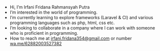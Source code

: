 -  Hi, I’m Irfani Fridana Rahmansyah Putra
-  I’m interested in the world of programming.
-  I’m currently learning to explore frameworks (Laravel & CI) and various programming languages such as php, html, css etc.
-  I’m looking to collaborate in a company where I can work with someone who is proficient in programming.
-  How to reach me at irfani.fridana354@gmail.com or number [wa.me/62882003527382](https://api.whatsapp.com/send/?phone=62882003527382&text&type=phone_number&app_absent=0)

<!---
irfani354131/irfani354131 is a ✨ special ✨ repository because its `README.md` (this file) appears on your GitHub profile.
You can click the Preview link to take a look at your changes.
--->
